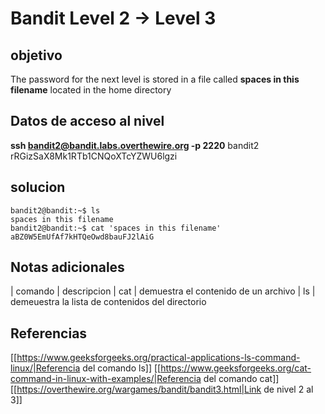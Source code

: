 # Bandit Level 2 -> Level 3

## objetivo
The password for the next level is stored in a file called **spaces in this filename** located in the home directory

## Datos de acceso al nivel
**ssh bandit2@bandit.labs.overthewire.org -p 2220**
bandit2
rRGizSaX8Mk1RTb1CNQoXTcYZWU6lgzi


## solucion
```bash()
bandit2@bandit:~$ ls
spaces in this filename
bandit2@bandit:~$ cat 'spaces in this filename'
aBZ0W5EmUfAf7kHTQeOwd8bauFJ2lAiG
```

## Notas adicionales
| comando | descripcion
| cat | demuestra el contenido de un archivo 
| ls | demeuestra la lista de contenidos del directorio

## Referencias
[[https://www.geeksforgeeks.org/practical-applications-ls-command-linux/|Referencia del comando ls]]
[[https://www.geeksforgeeks.org/cat-command-in-linux-with-examples/|Referencia del comando cat]]
[[https://overthewire.org/wargames/bandit/bandit3.html|Link de nivel 2 al 3]]

